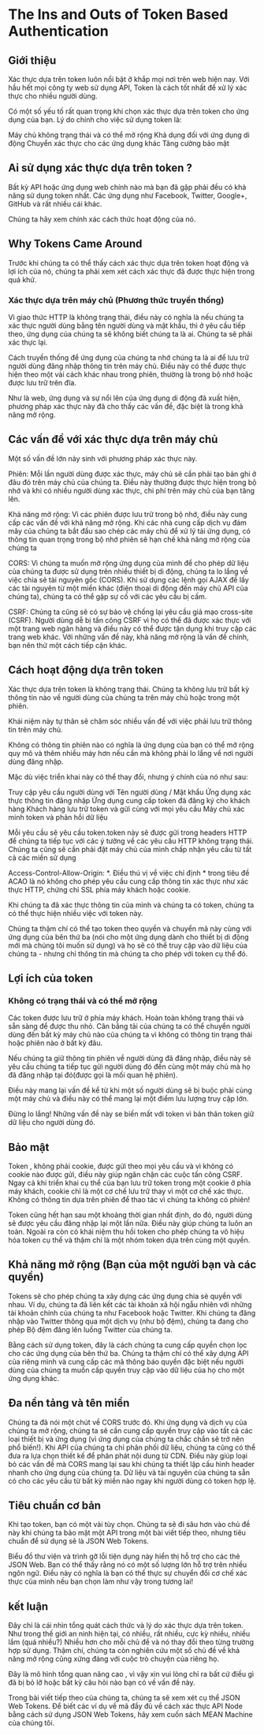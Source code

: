 # The Ins and Outs of Token Based Authentication

## Giới thiệu

Xác thực dựa trên token luôn nổi bật ở khắp mọi nơi trên web hiện nay. Với hầu hết mọi công ty web sử dụng API, Token là cách tốt nhất để xử lý xác thực cho nhiều người dùng.

Có một số yếu tố rất quan trọng khi chọn xác thực dựa trên token cho ứng dụng của bạn. Lý do chính cho việc sử dụng token là:

Máy chủ không trạng thái và có thể mở rộng
Khả dụng đối với ứng dụng di động
Chuyển xác thực cho các ứng dụng khác
Tăng cường bảo mật

## Ai sử dụng xác thực dựa trên token ?

Bất kỳ API hoặc ứng dụng web chính nào mà bạn đã gặp phải đều có khả năng sử dụng token nhất. Các ứng dụng như Facebook, Twitter, Google+, GitHub và rất nhiều cái khác.

Chúng ta hãy xem chính xác cách thức hoạt động của nó.

## Why Tokens Came Around
Trước khi chúng ta có thể thấy cách xác thực dựa trên token hoạt động và lợi ích của nó, chúng ta phải xem xét cách xác thực đã được thực hiện trong quá khứ.

### Xác thực dựa trên máy chủ (Phương thức truyền thống)

Vì giao thức HTTP là không trạng thái, điều này có nghĩa là nếu chúng ta xác thực người dùng bằng tên người dùng và mật khẩu, thì ở yêu cầu tiếp theo, ứng dụng của chúng ta sẽ không biết chúng ta là ai. Chúng ta sẽ phải xác thực lại.

Cách truyền thống để ứng dụng của chúng ta nhớ chúng ta là ai để lưu trữ người dùng đăng nhập thông tin trên máy chủ. Điều này có thể được thực hiện theo một vài cách khác nhau trong phiên, thường là trong bộ nhớ hoặc được lưu trữ trên đĩa.

Như là web, ứng dụng và sự nổi lên của ứng dụng di động đã xuất hiện, phương pháp xác thực này đã cho thấy các vấn đề, đặc biệt là trong khả năng mở rộng.

## Các vấn đề với xác thực dựa trên máy chủ

Một số vấn đề lớn nảy sinh với phương pháp xác thực này.

Phiên: Mỗi lần người dùng được xác thực, máy chủ sẽ cần phải tạo bản ghi ở đâu đó trên máy chủ của chúng ta. Điều này thường được thực hiện trong bộ nhớ và khi có nhiều người dùng xác thực, chi phí trên máy chủ của bạn tăng lên.

Khả năng mở rộng: Vì các phiên được lưu trữ trong bộ nhớ, điều này cung cấp các vấn đề với khả năng mở rộng. Khi các nhà cung cấp dịch vụ đám mây của chúng ta bắt đầu sao chép các máy chủ để xử lý tải ứng dụng, có thông tin quan trọng trong bộ nhớ phiên sẽ hạn chế khả năng mở rộng của chúng ta

CORS: Vì chúng ta muốn mở rộng ứng dụng của mình để cho phép dữ liệu của chúng ta được sử dụng trên nhiều thiết bị di động, chúng ta lo lắng về việc chia sẻ tài nguyên gốc (CORS). Khi sử dụng các lệnh gọi AJAX để lấy các tài nguyên từ một miền khác (điện thoại di động đến máy chủ API của chúng ta), chúng ta có thể gặp sự cố với các yêu cầu bị cấm.

CSRF: Chúng ta cũng sẽ có sự bảo vệ chống lại yêu cầu giả mạo cross-site (CSRF). Người dùng dễ bị tấn công CSRF vì họ có thể đã được xác thực với một trang web ngân hàng và điều này có thể được tận dụng khi truy cập các trang web khác.
Với những vấn đề này, khả năng mở rộng là vấn đề chính, bạn nên thử một cách tiếp cận khác.

## Cách hoạt động dựa trên token
Xác thực dựa trên token là không trạng thái. Chúng ta không lưu trữ bất kỳ thông tin nào về người dùng của chúng ta trên máy chủ hoặc trong một phiên.

Khái niệm này tự thân sẽ chăm sóc nhiều vấn đề với việc phải lưu trữ thông tin trên máy chủ.

Không có thông tin phiên nào có nghĩa là ứng dụng của bạn có thể mở rộng quy mô và thêm nhiều máy hơn nếu cần mà không phải lo lắng về nơi người dùng đăng nhập.

Mặc dù việc triển khai này có thể thay đổi, nhưng ý chính của nó như sau:

Truy cập yêu cầu người dùng với Tên người dùng / Mật khẩu
Ứng dụng xác thực thông tin đăng nhập
Ứng dụng cung cấp token đã đăng ký cho khách hàng
Khách hàng lưu trữ token và gửi cùng với mọi yêu cầu
Máy chủ xác minh token và phản hồi dữ liệu

Mỗi yêu cầu sẽ yêu cầu  token.token này sẽ được gửi trong headers HTTP để chúng ta tiếp tục với các ý tưởng về các yêu cầu HTTP không trạng thái. Chúng ta cũng sẽ cần phải đặt máy chủ của mình chấp nhận yêu cầu từ tất cả các miền sử dụng

Access-Control-Allow-Origin: *. Điều thú vị về việc chỉ định * trong tiêu đề ACAO là nó không cho phép yêu cầu cung cấp thông tin xác thực như xác thực HTTP, chứng chỉ SSL phía máy khách hoặc cookie.

Khi chúng ta đã xác thực thông tin của mình và chúng ta có token, chúng ta có thể thực hiện nhiều việc với token này.

Chúng ta thậm chí có thể tạo token theo quyền và chuyển mã này cùng với ứng dụng của bên thứ ba (nói cho một ứng dụng dành cho thiết bị di động mới mà chúng tôi muốn sử dụng) và họ sẽ có thể truy cập vào dữ liệu của chúng ta - nhưng chỉ thông tin mà chúng ta cho phép với token cụ thể đó.

## Lợi ích của token

### Không có trạng thái và có thể mở rộng

Các token được lưu trữ ở phía máy khách. Hoàn toàn không trạng thái và sẵn sàng để được thu nhỏ. Cân bằng tải của chúng ta có thể chuyển người dùng đến bất kỳ máy chủ nào của chúng ta vì không có thông tin trạng thái hoặc phiên nào ở bất kỳ đâu.

Nếu chúng ta giữ thông tin phiên về người dùng đã đăng nhập, điều này sẽ yêu cầu chúng ta tiếp tục gửi người dùng đó đến cùng một máy chủ mà họ đã đăng nhập tại đó(được gọi là mối quan hệ phiên).

Điều này mang lại vấn đề kể từ khi một số người dùng sẽ bị buộc phải cùng một máy chủ và điều này có thể mang lại một điểm lưu lượng truy cập lớn.

Đừng lo lắng! Những vấn đề này se biến mất với token vì bản thân token giữ dữ liệu cho người dùng đó.

## Bảo mật

Token , không phải cookie, được gửi theo mọi yêu cầu và vì không có cookie nào được gửi, điều này giúp ngăn chặn các cuộc tấn công CSRF. Ngay cả khi triển khai cụ thể của bạn lưu trữ token trong một cookie ở phía máy khách, cookie chỉ là một cơ chế lưu trữ thay vì một cơ chế xác thực. Không có thông tin dựa trên phiên để thao tác vì chúng ta không có phiên!

Token cũng hết hạn sau một khoảng thời gian nhất định, do đó, người dùng sẽ được yêu cầu đăng nhập lại một lần nữa. Điều này giúp chúng ta luôn an toàn. Ngoài ra còn có khái niệm thu hồi token cho phép chúng ta vô hiệu hóa token cụ thể và thậm chí là một nhóm token dựa trên cùng một quyền.

## Khả năng mở rộng (Bạn của một người bạn và các quyền)
Tokens sẽ cho phép chúng ta xây dựng các ứng dụng chia sẻ quyền với nhau. Ví dụ, chúng ta đã liên kết các tài khoản xã hội ngẫu nhiên với những tài khoản chính của chúng ta như Facebook hoặc Twitter.
Khi chúng ta đăng nhập vào Twitter thông qua một dịch vụ (như bộ đệm), chúng ta đang cho phép Bộ đệm đăng lên luồng Twitter của chúng ta.

Bằng cách sử dụng token, đây là cách chúng ta cung cấp quyền chọn lọc cho các ứng dụng của bên thứ ba. Chúng ta thậm chí có thể xây dựng API của riêng mình và cung cấp các mã thông báo quyền đặc biệt nếu người dùng của chúng ta muốn cấp quyền truy cập vào dữ liệu của họ cho một ứng dụng khác.

## Đa nền tảng và tên miền

Chúng ta đã nói một chút về CORS trước đó. Khi ứng dụng và dịch vụ của chúng ta mở rộng, chúng ta sẽ cần cung cấp quyền truy cập vào tất cả các loại thiết bị và ứng dụng (vì ứng dụng của chúng ta chắc chắn sẽ trở nên phổ biến!).
Khi API của chúng ta chỉ phân phối dữ liệu, chúng ta cũng có thể đưa ra lựa chọn thiết kế để phân phát nội dung từ CDN. Điều này giúp loại bỏ các vấn đề mà CORS mang lại sau khi chúng ta thiết lập cấu hình  header nhanh cho ứng dụng của chúng ta.
Dữ liệu và tài nguyên của chúng ta sẵn có cho các yêu cầu từ bất kỳ miền nào ngay khi người dùng có token hợp lệ.

## Tiêu chuẩn cơ bản
Khi tạo token, bạn có một vài tùy chọn. Chúng ta sẽ đi sâu hơn vào chủ đề này khi chúng ta bảo mật một API trong một bài viết tiếp theo, nhưng tiêu chuẩn để sử dụng sẽ là JSON Web Tokens.

Biểu đồ thư viện và trình gỡ lỗi tiện dụng này hiển thị hỗ trợ cho các thẻ JSON Web. Bạn có thể thấy rằng nó có một số lượng lớn hỗ trợ trên nhiều ngôn ngữ. Điều này có nghĩa là bạn có thể thực sự chuyển đổi cơ chế xác thực của mình nếu bạn chọn làm như vậy trong tương lai!

## kết luận
Đây chỉ là cái nhìn tổng quát cách thức và lý do xác thực dựa trên token. Như trong thế giới an ninh hiện tại, có nhiều, rất nhiều, cực kỳ nhiều, nhiều lắm (quá nhiều?) Nhiều hơn cho mỗi chủ đề và nó thay đổi theo từng trường hợp sử dụng. Thậm chí, chúng ta còn nghiên cứu một số chủ đề về khả năng mở rộng cũng xứng đáng với cuộc trò chuyện của riêng họ.

Đây là mô hình tổng quan nâng cao ,  vì vậy xin vui lòng chỉ ra bất cứ điều gì đã bị bỏ lỡ hoặc bất kỳ câu hỏi nào bạn có về vấn đề này.

Trong bài viết tiếp theo của chúng ta, chúng ta sẽ xem xét cụ thể JSON Web Tokens. Để biết các ví dụ về mã đầy đủ về cách xác thực API Node bằng cách sử dụng JSON Web Tokens, hãy xem cuốn sách MEAN Machine của chúng tôi.
